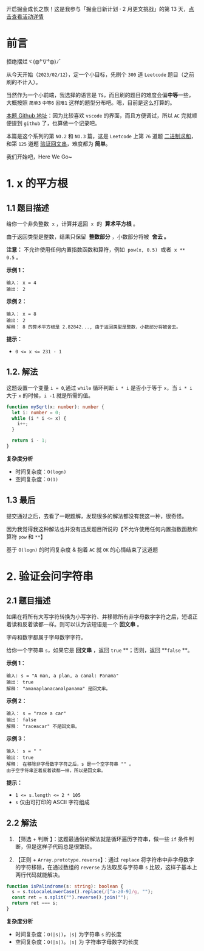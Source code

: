 开启掘金成长之旅！这是我参与「掘金日新计划 · 2 月更文挑战」的第 13 天，[点击查看活动详情](https://juejin.cn/post/7194721470063312933)


# 前言

拒绝摆烂ヾ(◍°∇°◍)ﾉﾞ

从今天开始（`2023/02/12`），定一个小目标，先刷个 `300` 道 `Leetcode` 题目（之前刷的不计入）。

当然作为一个小前端，我选择的语言是 `TS`，而且刷的题目的难度会偏**中等**一些，大概按照 `简单3` `中等6` `困难1` 这样的题型分布吧。嗯，目前是这么打算的。

[本题 Github 地址](https://github.com/coderyjw/notes/tree/master/ts%2B%E6%95%B0%E6%8D%AE%E7%BB%93%E6%9E%84%E4%B8%8E%E7%AE%97%E6%B3%95/%E5%88%B7%E9%A2%98/67.%20%E4%BA%8C%E8%BF%9B%E5%88%B6%E6%B1%82%E5%92%8C)：因为比较喜欢 `vscode` 的界面，而且方便调试，所以 `AC` 完就顺便提到 `github` 了，也算做一个记录吧。



本篇是这个系列的第 `NO.2` 和 `NO.3` 篇，这是 `Leetcode` 上第 `76` 道题 [二进制求和](https://leetcode.cn/problems/add-binary/description/)， 和第 `125` 道题 [验证回文串](https://leetcode.cn/problems/valid-palindrome/description/)，难度都为 **简单**。

我们开始吧，Here We Go~

# 1. x 的平方根

## 1.1 题目描述
给你一个非负整数  `x` ，计算并返回  `x`  的  **算术平方根** 。

由于返回类型是整数，结果只保留  **整数部分** ，小数部分将被  **舍去 。**

**注意：** 不允许使用任何内置指数函数和算符，例如  `pow(x, 0.5)`  或者  `x ** 0.5` 。

**示例 1：**

```
输入： x = 4
输出： 2
```

**示例 2：**

```
输入： x = 8
输出： 2
解释： 8 的算术平方根是 2.82842..., 由于返回类型是整数，小数部分将被舍去。
```

**提示：**

- `0 <= x <= 231 - 1`

## 1.2. 解法

这题设置一个变量 `i = 0`,通过 `while` 循环判断 `i * i` 是否小于等于 `x`，当 `i * i` 大于 `x` 的时候，`i -1` 就是所需的值。

```ts
function mySqrt(x: number): number {
  let i: number = 0;
  while (i * i <= x) {
    i++;
  }

  return i - 1;
}
```

**复杂度分析**

- 时间复杂度：`O(logn)`
- 空间复杂度：`O(1)`

## 1.3 最后

提交通过之后，去看了一眼题解，发现很多的解法都没有我这一种，很奇怪。

因为我觉得我这种解法也并没有违反题目所说的【不允许使用任何内置指数函数和算符 `pow` 和 `**`】

基于 `O(logn)` 的时间复杂度 & 抱着 `AC` 就 `OK` 的心情结束了这道题


# 2. 验证会问字符串

## 2.1 题目描述

如果在将所有大写字符转换为小写字符、并移除所有非字母数字字符之后，短语正着读和反着读都一样。则可以认为该短语是一个 **回文串** 。

字母和数字都属于字母数字字符。

给你一个字符串 `s`，如果它是 **回文串** ，返回 `true` **；否则，返回 **`false` **。

**示例 1：**

```
输入: s = "A man, a plan, a canal: Panama"
输出： true
解释： "amanaplanacanalpanama" 是回文串。
```

**示例 2：**

```
输入： s = "race a car"
输出： false
解释： "raceacar" 不是回文串。
```

**示例 3：**

```
输入： s = " "
输出： true
解释： 在移除非字母数字字符之后，s 是一个空字符串 "" 。
由于空字符串正着反着读都一样，所以是回文串。
```

**提示：**

-   `1 <= s.length <= 2 * 105`
-   `s` 仅由可打印的 ASCII 字符组成

## 2.2 解法

1. 【筛选 + 判断 】：这题最通俗的解法就是循环遍历字符串，做一些 `if` 条件判断，但是这样子代码总是很繁琐。

2. 【正则 + `Array.prototype.reverse`】：通过 `replace` 将字符串中非字母数字的字符移除，在通过数组的 `reverse` 方法取反与字符串 `s` 比较，这样子基本上两行代码就能解决。


```ts
function isPalindrome(s: string): boolean {
  s = s.toLocaleLowerCase().replace(/[^a-z0-9]/g, "");
  const ret = s.split("").reverse().join("");
  return ret === s;
}
```

**复杂度分析**
- 时间复杂度：`O(|s|)`，`|s|` 为字符串 `s` 的长度
- 空间复杂度：`O(|s|)`。`|s|` 为 字符串字母数字的长度